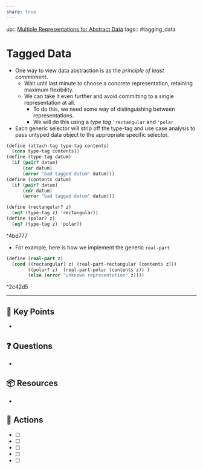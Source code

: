```yaml
---
share: true
---
```


up:: [ Multiple Representations for Abstract Data](./SICP.md#^b0aa29)
tags:: #tagging_data

# Tagged Data
- One way to view data abstraction is as the *principle of least commitment*.
	- Wait until last minute to choose a concrete representation, retaining maximum flexibility.
	- We can take it even further and avoid committing to a single representation at all.
		- To do this, we need some way of distinguishing between representations.
		- We will do this using a *type tag* `'rectangular` and `'polar`
- Each generic selector will strip off the type-tag and use case analysis to pass untyped data object to the appropriate specific selector.

```Scheme
(define (attach-tag type-tag contents)
  (cons type-tag contents))
(define (type-tag datum)
  (if (pair? datum)
      (car datum)
      (error "bad tagged datum" datum)))
(define (contents datum)
  (if (pair? datum)
      (cdr datum)
      (error "bad tagged datum" datum)))

(define (rectangular? z)
  (eq? (type-tag z) 'rectangular))
(define (polar? z)
  (eq? (type-tag z) 'polar))
```

^4bd777

- For example, here is how we implement the generic `real-part`
```Scheme
(define (real-part z)
  (cond ((rectangular? z) (real-part-rectangular (contents z)))
        ((polar? z)  (real-part-polar (contents z)) )
        (else (error "unknown representation" z))))
```

^2c42d5

---

## 🔑 Key Points
- 
## ❓ Questions
- 
## 📦 Resources
- 
## 🎯 Actions
- [ ] 
- [ ] 
- [ ] 
- [ ] 
- [ ] 